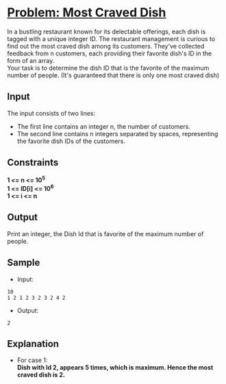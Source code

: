 # [Problem: Most Craved Dish](https://my.newtonschool.co/playground/code/wgxzbnwwb3js)

In a bustling restaurant known for its delectable offerings, each dish is tagged with a unique integer ID. The restaurant management is curious to find out the most craved dish among its customers. They've collected feedback from n customers, each providing their favorite dish's ID in the form of an array.
<br>
Your task is to determine the dish ID that is the favorite of the maximum number of people. (It's guaranteed that there is only one most craved dish)

## Input

The input consists of two lines:
- The first line contains an integer n, the number of customers.
- The second line contains n integers separated by spaces, representing the favorite dish IDs of the customers.

## Constraints

**1 <= n <= 10<sup>5</sup> <br>
1 <= ID[i] <= 10<sup>6</sup> <br>
1 <= i <= n**

## Output

Print an integer, the Dish Id that is favorite of the maximum number of people.

## Sample

- Input:
```
10
1 2 1 2 3 2 3 2 4 2
```

- Output:
```
2
```

## Explanation

- For case 1: <br> **Dish with Id 2, appears 5 times, which is maximum.
Hence the most craved dish is 2.**
